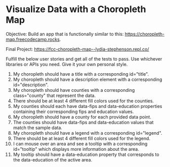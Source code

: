 # Visualize Data with a Choropleth Map

Objective: Build an app that is functionally similar to this: <https://choropleth-map.freecodecamp.rocks>.

Final Project: <https://fcc-choropleth-map--lydia-stephenson.repl.co/>

Fulfill the below user stories and get all of the tests to pass. Use whichever libraries or APIs you need. Give it your own personal style.

1. My choropleth should have a title with a corresponding id="title".
2. My choropleth should have a description element with a corresponding id="description".
3. My choropleth should have counties with a corresponding class="county" that represent the data.
4. There should be at least 4 different fill colors used for the counties.
5. My counties should each have data-fips and data-education properties containing their corresponding fips and education values.
6. My choropleth should have a county for each provided data point.
7. The counties should have data-fips and data-education values that match the sample data.
8. My choropleth should have a legend with a corresponding id="legend".
9. There should be at least 4 different fill colors used for the legend.
10. I can mouse over an area and see a tooltip with a corresponding id="tooltip" which displays more information about the area.
11. My tooltip should have a data-education property that corresponds to the data-education of the active area.